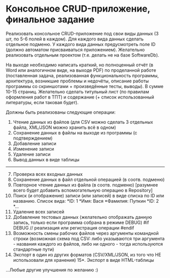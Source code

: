 Консольное CRUD-приложение, финальное задание
=============================================
Реализовать консольное CRUD-приложение под свои виды данных (3 шт, по 5-6 полей в каждом). Для каждого вида данных сделать отдельное подменю. У каждого вида данных предусмотреть поле ID (должно автоматом присваиваться приложением). Желательно реализовать отдельным проектом (т.е. делать не на базе SoftwareDb).

На выходе необходимо написать краткий, но полноценный отчёт (в Word или аналогичном виде, на выходе PDF) по проделанной работе (поставленная задача, реализованная функциональность программы, архитектура, возникшие проблемы и недочёты, описание работы программы со скриншотами + произведённые тесты, выводы). В сумме 10-15 страниц. Желательно сделать титульный лист (по правилам оформления работ в ТПТ) и содержание (+ список использованный литературы, если таковая будет).

Должны быть реализованы следующие операции:
1. Чтение данных из файлов (для CSV можно сделать 3 отдельных файла, XML/JSON можно хранить всё в одном)
2. Сохранение данных в файлы на выходе из программы (с подтверждением)
3. Добавление записи
4. Изменение записи
5. Удаление записи
6. Вывод данных в виде таблицы
---
7. Проверка всех входных данных
8. Сохранение данных в файл отдельной операцией (в соотв. подменю)
9. Повторное чтение данных из файла (в соотв. подменю) 
   [разумнее всего будет добавить вспомогательную операцию в Repository]
10. Поиск (и отображение) записи (или записей) в виде списка по ID или названию. Список вида:
   *ID: 1
   *Имя: Вася
   *Фамилия: Пупкин
   *ID: 2
   *...
11. Удаление всех записей
12. Добавление тестовых данных
    (желательно отображать данную запись, только если программа собрана в режиме DEBUG)
    #if DEBUG
    // реализация или регистрация операции
    #endif
13. Возможность смены рабочих файлов через аргументы командной строки
    (возможная схема под CSV: либо указываются три аргумента - названия каждого из файлов, 
     либо ни одного - тогда используются стандартные пути)
14. Экспорт в один из других форматов (CSV/XML/JSON, из того что НЕ использовали для хранения)
15*. Экспорт в виде HTML-таблицы

...Любые другие улучшения по желанию :)
